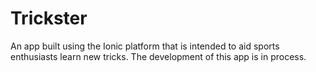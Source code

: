 # Trickster

An app built using the Ionic platform that is intended to aid sports enthusiasts learn new tricks. The development of this app is in process.
